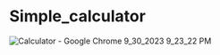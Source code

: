 # Simple_calculator

![Calculator - Google Chrome 9_30_2023 9_23_22 PM](https://github.com/Infowithbharath/Simple_calculator/assets/97601912/ec053e1b-be4b-43f5-94d8-e1aefc1fc286)
